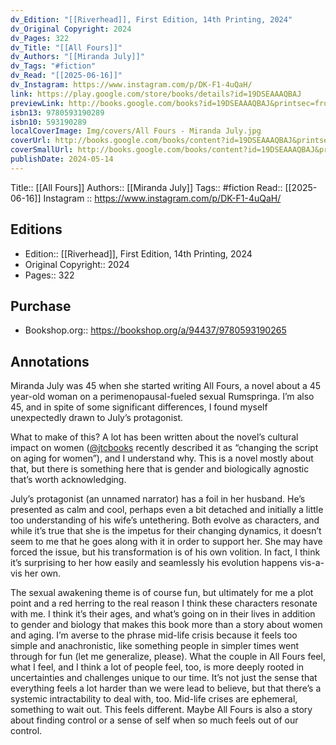 ```yaml
---
dv_Edition: "[[Riverhead]], First Edition, 14th Printing, 2024"
dv_Original Copyright: 2024
dv_Pages: 322
dv_Title: "[[All Fours]]"
dv_Authors: "[[Miranda July]]"
dv_Tags: "#fiction"
dv_Read: "[[2025-06-16]]"
dv_Instagram: https://www.instagram.com/p/DK-F1-4uQaH/
link: https://play.google.com/store/books/details?id=19DSEAAAQBAJ
previewLink: http://books.google.com/books?id=19DSEAAAQBAJ&printsec=frontcover&dq=All+Fours&hl=&as_pt=BOOKS&cd=1&source=gbs_api
isbn13: 9780593190289
isbn10: 593190289
localCoverImage: Img/covers/All Fours - Miranda July.jpg
coverUrl: http://books.google.com/books/content?id=19DSEAAAQBAJ&printsec=frontcover&img=1&zoom=1&edge=curl&source=gbs_api
coverSmallUrl: http://books.google.com/books/content?id=19DSEAAAQBAJ&printsec=frontcover&img=1&zoom=5&edge=curl&source=gbs_api
publishDate: 2024-05-14
---
```

Title:: [[All Fours]]
Authors:: [[Miranda July]]
Tags:: #fiction 
Read:: [[2025-06-16]]
Instagram ::  https://www.instagram.com/p/DK-F1-4uQaH/
## Editions
- Edition:: [[Riverhead]], First Edition, 14th Printing, 2024
- Original Copyright:: 2024
- Pages:: 322

## Purchase
* Bookshop.org:: https://bookshop.org/a/94437/9780593190265
## Annotations

Miranda July was 45 when she started writing All Fours, a novel about a 45 year-old woman on a perimenopausal-fueled sexual Rumspringa. I’m also 45, and in spite of some significant differences, I found myself unexpectedly drawn to July’s protagonist.   
  
What to make of this? A lot has been written about the novel’s cultural impact on women ([@jtcbooks](https://www.instagram.com/jtcbooks/) recently described it as “changing the script on aging for women”), and I understand why. This is a novel mostly about that, but there is something here that is gender and biologically agnostic that’s worth acknowledging.  
  
July’s protagonist (an unnamed narrator) has a foil in her husband. He’s presented as calm and cool, perhaps even a bit detached and initially a little too understanding of his wife’s untethering. Both evolve as characters, and while it’s true that she is the impetus for their changing dynamics, it doesn’t seem to me that he goes along with it in order to support her. She may have forced the issue, but his transformation is of his own volition. In fact, I think it’s surprising to her how easily and seamlessly his evolution happens vis-a-vis her own.   
  
The sexual awakening theme is of course fun, but ultimately for me a plot point and a red herring to the real reason I think these characters resonate with me. I think it’s their ages, and what’s going on in their lives in addition to gender and biology that makes this book more than a story about women and aging. I’m averse to the phrase mid-life crisis because it feels too simple and anachronistic, like something people in simpler times went through for fun (let me generalize, please). What the couple in All Fours feel, what I feel, and I think a lot of people feel, too, is more deeply rooted in uncertainties and challenges unique to our time. It’s not just the sense that everything feels a lot harder than we were lead to believe, but that there’s a systemic intractability to deal with, too. Mid-life crises are ephemeral, something to wait out. This feels different. Maybe All Fours is also a story about finding control or a sense of self when so much feels out of our control.